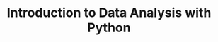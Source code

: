 ---
layout: workshop
category: workshop
title: "Introduction to Data Analysis with Python"
time: 10am - 12:30pm PST
human_date: "January 14, 17, 21"
year: 2025
location: 
instructors: Jose Niño Muriel, Jairo Melo-Flórez, Seth Erickson
helpers: Tess Ivinjack, Sigrid Van Den Abbeele
pre_workshop_survey: "https://ucsb.co1.qualtrics.com/jfe/form/SV_bJeIoxjp1A9Xx3M?slug=2025-01-14-ucsb-python"
post_workshop_survey: "https://ucsb.co1.qualtrics.com/jfe/form/SV_0lD2XHnezknmSr4?slug=2025-01-14-ucsb-python"
shoreline_url: ""
lesson_url: "https://ucsbcarpentry.github.io/2025-01-14-python-ecology-lesson/"
jupyter_url: "https://carpentryworkshop.lsit.ucsb.edu/"
description: "This three-day workshop offers a comprehensive introduction to Python, specifically designed for participants with no prior programming experience. Through the use of Jupyter notebooks, learners will get started coding in Python. The workshop will cover essential skills such as data loading and analysis, automation of data processing tasks, and the creation of basic plots for data visualization."
schedule: |
    | Day 1 - January 14 ||
    | 10:00 AM  | Welcome and intro |
    | 10:15 AM  | [Before we start](https://ucsbcarpentry.github.io/2025-01-14-python-ecology-lesson/00-before-we-start.html)      |
    | 10:45 AM  | [Intro to Programming in Python](https://ucsbcarpentry.github.io/2025-01-14-python-ecology-lesson/01-short-introduction-to-Python.html)            |
    | 11:15 AM  | Break   |
    | 11:30 AM  | [Starting with Data](https://ucsbcarpentry.github.io/2025-01-14-python-ecology-lesson/02-starting-with-data.html)           |
    | 12:30 PM  | End of day 1 |
    |||
    | Day 2 - July 16th ||
    | 10:00 AM  | Review |
    | 10:10 AM  | [Indexing, Slicing and Subsetting DataFrames](https://ucsbcarpentry.github.io/2025-01-14-python-ecology-lesson/03-index-slice-subset.html)      |
    | 11:10 AM  | Break   |
    | 11:25 AM  | [Data Types and Formats](https://ucsbcarpentry.github.io/2025-01-14-python-ecology-lesson/04-data-types-and-format.html)            |
    | 11:45 AM  | [Combining DataFrames](https://ucsbcarpentry.github.io/2025-01-14-python-ecology-lesson/05-merging-data.html)           |
    | 12:30 PM  | End of day 2 |
    |||
    | Day 3 - July 23rd ||
    | 10:00 AM   | Review |
    | 10:10 AM   | [Data Workflows and Automation](https://ucsbcarpentry.github.io/2025-01-14-python-ecology-lesson/06-loops-and-functions.html)      |
    | 11:20 AM   | Break   |
    | 11:30 AM   | [Plotting with Matplotlib and plotnine](https://ucsbcarpentry.github.io/2025-01-14-python-ecology-lesson/08-putting-it-all-together.html)           |
    | 12:25 PM   | [Post-workshop survey](https://ucsb.co1.qualtrics.com/jfe/form/SV_0lD2XHnezknmSr4?slug=2025-01-14-ucsb-python)           |
    | 12:30 PM   | End of day 3 |
---